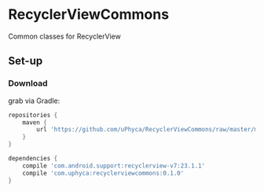 # RecyclerViewCommons
Common classes for RecyclerView

## Set-up

### Download
grab via Gradle:
```groovy
repositories {
    maven {
        url 'https://github.com/uPhyca/RecyclerViewCommons/raw/master/maven-repo'
    }
}

dependencies {
    compile 'com.android.support:recyclerview-v7:23.1.1'
    compile 'com.uphyca:recyclerviewcommons:0.1.0'
}
```
